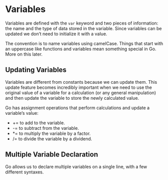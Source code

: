 # Variables

Variables are defined with the `var` keyword and two pieces of information: the name and the type of data stored in the variable. Since variables can be updated we don’t need to initialize it with a value.

The convention is to name variables using camelCase. Things that start with an uppercase like functions and variables mean something special in Go. More on this later.

## Updating Variables

Variables are different from constants because we can update them. This update feature becomes incredibly important when we need to use the original value of a variable for a calculation (or any general manipulation) and then update the variable to store the newly calculated value.

Go has assignment operations that perform calculations and update a variable’s value:

- \+= to add to the variable.
- \-= to subtract from the variable.
- \*= to multiply the variable by a factor.
- /= to divide the variable by a dividend.

## Multiple Variable Declaration

Go allows us to declare multiple variables on a single line, with a few different syntaxes.
